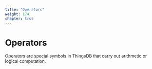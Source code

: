 ```yaml
---
title: "Operators"
weight: 174
chapter: true
---
```


# Operators

Operators are special symbols in ThingsDB that carry out arithmetic or logical computation.
